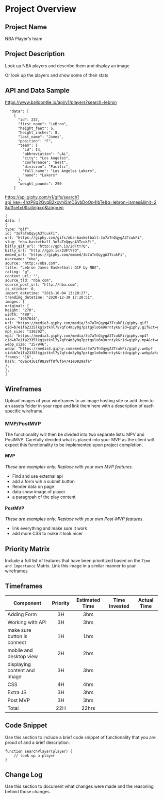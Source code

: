 # Project Overview

## Project Name

NBA Player's team

## Project Description

Look  up NBA players and describe them and display an image.

Or look up the players and show some of their stats 

## API and Data Sample

https://www.balldontlie.io/api/v1/players?search=lebron

```{
  "data": [
    {
      "id": 237,
      "first_name": "LeBron",
      "height_feet": 6,
      "height_inches": 8,
      "last_name": "James",
      "position": "F",
      "team": {
        "id": 14,
        "abbreviation": "LAL",
        "city": "Los Angeles",
        "conference": "West",
        "division": "Pacific",
        "full_name": "Los Angeles Lakers",
        "name": "Lakers"
      },
      "weight_pounds": 250
    }
 ```
 https://api.giphy.com/v1/gifs/search?api_key=4hzP8g2GyqB2xxyhjSmDSvbDoOp4IbTe&q=lebron+james&limit=2&offset=0&rating=g&lang=en
```
{
data: [
{
type: "gif",
id: "3o7aTnQqygA3TcukFi",
url: "https://giphy.com/gifs/nba-basketball-3o7aTnQqygA3TcukFi",
slug: "nba-basketball-3o7aTnQqygA3TcukFi",
bitly_gif_url: "http://gph.is/2dFtY7Q",
bitly_url: "http://gph.is/2dFtY7Q",
embed_url: "https://giphy.com/embed/3o7aTnQqygA3TcukFi",
username: "nba",
source: "http://nba.com",
title: "Lebron James Basketball GIF by NBA",
rating: "g",
content_url: "",
source_tld: "nba.com",
source_post_url: "http://nba.com",
is_sticker: 0,
import_datetime: "2016-10-04 13:28:27",
trending_datetime: "2020-12-30 17:20:51",
images: {
original: {
height: "270",
width: "480",
size: "1057044",
url: "https://media3.giphy.com/media/3o7aTnQqygA3TcukFi/giphy.gif?cid=b7e1fa2335lkgjxtknl7y7qfc4m3y0g7pztgylo6m9nrntyk&rid=giphy.gif&ct=g",
mp4_size: "136202",
mp4: "https://media3.giphy.com/media/3o7aTnQqygA3TcukFi/giphy.mp4?cid=b7e1fa2335lkgjxtknl7y7qfc4m3y0g7pztgylo6m9nrntyk&rid=giphy.mp4&ct=g",
webp_size: "257946",
webp: "https://media3.giphy.com/media/3o7aTnQqygA3TcukFi/giphy.webp?cid=b7e1fa2335lkgjxtknl7y7qfc4m3y0g7pztgylo6m9nrntyk&rid=giphy.webp&ct=g",
frames: "16",
hash: "d8ac4361f9829ff8f6fa4741e0929afe"
},
},
]
```
## Wireframes

Upload images of your wireframes to an image hosting site or add them to an assets folder in your repo and link them here with a description of each specific wireframe.

### MVP/PostMVP

The functionality will then be divided into two separate lists: MPV and PostMVP.  Carefully decided what is placed into your MVP as the client will expect this functionality to be implemented upon project completion.  

#### MVP 
*These are examples only. Replace with your own MVP features.*

- Find and use external api 
- add a form wih a submit button
- Render data on page 
- data show image of player
- a paragrpah of the play content

#### PostMVP  
*These are examples only. Replace with your own Post-MVP features.*

- link everything and make sure it work
- add more CSS to make it look nicer



## Priority Matrix

Include a full list of features that have been prioritized based on the `Time and Importance` Matrix.  Link this image in a similar manner to your wireframes


## Timeframes


| Component | Priority | Estimated Time | Time Invested | Actual Time |
| --- | :---: |  :---: | :---: | :---: |
| Adding Form | 3H | 3hrs|  |  |
| Working with API | 3H | 3hrs|  |  |
| make sure button is connect| 1H | 1hrs|  |  |
| mobile and desktop view | 2H | 2hrs|  |  |
| displaying content and image | 3H | 3hrs|  |  |
| CSS | 4H | 4hrs|  |  |
| Extra JS | 3H | 3hrs|  |  |
| Post MVP | 3H | 3hrs|  |  |
| Total | 22H | 22hrs|  |  |

## Code Snippet

Use this section to include a brief code snippet of functionality that you are proud of and a brief description.  

```
function searchPlayer(player) {
	// look up a player
}
```

## Change Log
 Use this section to document what changes were made and the reasoning behind those changes.  